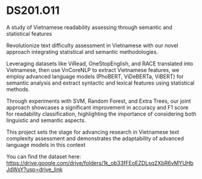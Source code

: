 # DS201.O11
A study of Vietnamese readability assessing through semantic and statistical features

Revolutionize text difficulty assessment in Vietnamese with our novel approach integrating statistical and semantic methodologies. 

Leveraging datasets like ViRead, OneStopEnglish, and RACE translated into Vietnamese, then use VnCoreNLP to extract Vietnamese features, we employ advanced language models (PhoBERT, ViDeBERTa, ViBERT) for semantic analysis and extract syntactic and lexical features using statistical methods.

Through experiments with SVM, Random Forest, and Extra Trees, our joint approach showcases a significant improvement in accuracy and F1 score for readability classification, highlighting the importance of considering both linguistic and semantic aspects. 

This project sets the stage for advancing research in Vietnamese text complexity assessment and demonstrates the adaptability of advanced language models in this context

You can find the dataset here: https://drive.google.com/drive/folders/1k_ob33fFEoEZDLsq2XbR6vMYUHbJdWsY?usp=drive_link
